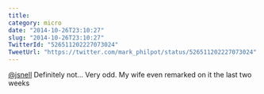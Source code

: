 ```yaml
---
title: 
category: micro
date: "2014-10-26T23:10:27"
slug: "2014-10-26T23:10:27"
TwitterId: "526511202227073024"
TweetUrl: "https://twitter.com/mark_philpot/status/526511202227073024"
---
```


[@jsnell](https://twitter.com/jsnell) Definitely not… Very odd. My wife even
remarked on it the last two weeks
